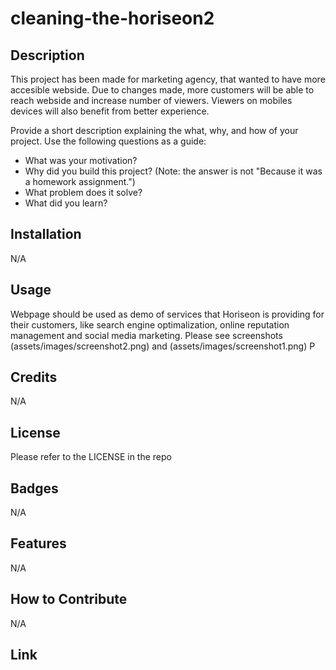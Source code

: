 # cleaning-the-horiseon2


## Description

This project has been made for marketing agency, that wanted to have more accesible webside.
Due to changes made, more customers will be able to reach webside and increase number of viewers.
Viewers on mobiles devices will also benefit from better experience.

Provide a short description explaining the what, why, and how of your project. Use the following questions as a guide:

- What was your motivation?
- Why did you build this project? (Note: the answer is not "Because it was a homework assignment.")
- What problem does it solve?
- What did you learn?

## Installation

N/A

## Usage

Webpage should be used as demo of services that Horiseon is providing for their customers, like search engine optimalization, online reputation management and social media marketing. Please see screenshots (assets/images/screenshot2.png) and (assets/images/screenshot1.png)
P

## Credits

N/A

## License

Please refer to the LICENSE in the repo

## Badges

N/A

## Features

N/A

## How to Contribute

N/A

## Link

